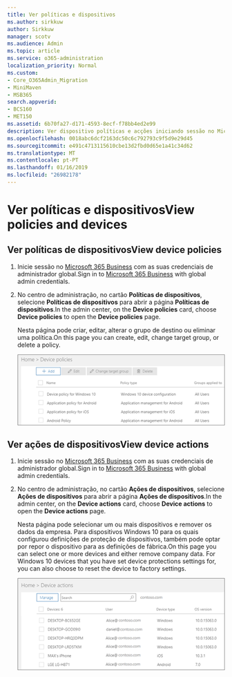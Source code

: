 ```yaml
---
title: Ver políticas e dispositivos
ms.author: sirkkuw
author: Sirkkuw
manager: scotv
ms.audience: Admin
ms.topic: article
ms.service: o365-administration
localization_priority: Normal
ms.custom:
- Core_O365Admin_Migration
- MiniMaven
- MSB365
search.appverid:
- BCS160
- MET150
ms.assetid: 6b70fa27-d171-4593-8ecf-f78bb4ed2e99
description: Ver dispositivo políticas e acções iniciando sessão no Microsoft 365 business com credintials de administrador global.
ms.openlocfilehash: 0018abc6dcf2163dc50c6c792793c9f5d9e29d45
ms.sourcegitcommit: e491c4713115610cbe13d2fbd0d65e1a41c34d62
ms.translationtype: MT
ms.contentlocale: pt-PT
ms.lasthandoff: 01/16/2019
ms.locfileid: "26982178"
---
```

# <a name="view-policies-and-devices"></a><span data-ttu-id="afca0-103">Ver políticas e dispositivos</span><span class="sxs-lookup"><span data-stu-id="afca0-103">View policies and devices</span></span>

## <a name="view-device-policies"></a><span data-ttu-id="afca0-104">Ver políticas de dispositivos</span><span class="sxs-lookup"><span data-stu-id="afca0-104">View device policies</span></span>

1. <span data-ttu-id="afca0-105">Inicie sessão no [Microsoft 365 Business](https://portal.office.com) com as suas credenciais de administrador global.</span><span class="sxs-lookup"><span data-stu-id="afca0-105">Sign in to [Microsoft 365 Business](https://portal.office.com) with global admin credentials.</span></span> 
    
2. <span data-ttu-id="afca0-106">No centro de administração, no cartão **Políticas de dispositivos**, selecione **Políticas de dispositivos** para abrir a página **Políticas de dispositivos**.</span><span class="sxs-lookup"><span data-stu-id="afca0-106">In the admin center, on the **Device policies** card, choose **Device policies** to open the **Device policies** page.</span></span> 
    
    <span data-ttu-id="afca0-107">Nesta página pode criar, editar, alterar o grupo de destino ou eliminar uma política.</span><span class="sxs-lookup"><span data-stu-id="afca0-107">On this page you can create, edit, change target group, or delete a policy.</span></span>
    
    ![Screenshot of the Policies page](media/27ebb1d3-d04b-4221-a13f-8583045b5077.png)
  
## <a name="view-device-actions"></a><span data-ttu-id="afca0-109">Ver ações de dispositivos</span><span class="sxs-lookup"><span data-stu-id="afca0-109">View device actions</span></span>

1. <span data-ttu-id="afca0-110">Inicie sessão no [Microsoft 365 Business](https://portal.office.com) com as suas credenciais de administrador global.</span><span class="sxs-lookup"><span data-stu-id="afca0-110">Sign in to [Microsoft 365 Business](https://portal.office.com) with global admin credentials.</span></span> 
    
2. <span data-ttu-id="afca0-111">No centro de administração, no cartão **Ações de dispositivos**, selecione **Ações de dispositivos** para abrir a página **Ações de dispositivos**.</span><span class="sxs-lookup"><span data-stu-id="afca0-111">In the admin center, on the **Device actions** card, choose **Device actions** to open the **Device actions** page.</span></span> 
    
    <span data-ttu-id="afca0-p101">Nesta página pode selecionar um ou mais dispositivos e remover os dados da empresa. Para dispositivos Windows 10 para os quais configurou definições de proteção de dispositivos, também pode optar por repor o dispositivo para as definições de fábrica.</span><span class="sxs-lookup"><span data-stu-id="afca0-p101">On this page you can select one or more devices and either remove company data. For Windows 10 devices that you have set device protections settings for, you can also choose to reset the device to factory settings.</span></span>
    
    ![Device actions page.](media/6d2ad0c4-9c96-4489-ab93-c4e38e317d45.PNG)
  
  

